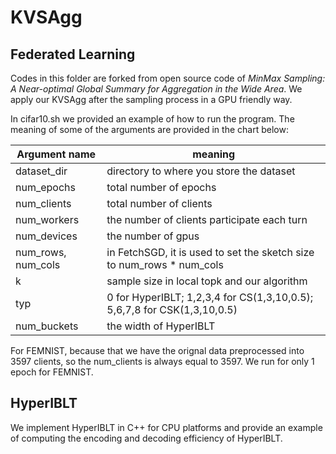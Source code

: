 # KVSAgg

## Federated Learning

Codes in this folder are forked from open source code of *MinMax Sampling: A Near-optimal Global Summary for Aggregation in the Wide Area*. We apply our KVSAgg after the sampling process in a GPU friendly way.

In cifar10.sh we provided an example of how to run the program. The meaning of some of the arguments are provided in the chart below: 

| Argument name      | meaning                                                               |
|--------------------|-----------------------------------------------------------------------|
| dataset_dir        | directory to where you store the dataset                              |
| num_epochs         | total number of epochs                                                |
| num_clients        | total number of clients                                               |
| num_workers        | the number of clients participate each turn                           |
| num_devices        | the number of gpus                                                    |
| num_rows, num_cols | in FetchSGD, it is used to set the sketch size to num_rows * num_cols |
| k                  | sample size in local topk and our algorithm                           |
| typ                | 0 for HyperIBLT; 1,2,3,4 for CS(1,3,10,0.5); 5,6,7,8 for CSK(1,3,10,0.5)                                                                                  |
| num_buckets        | the width of HyperIBLT                                                |


For FEMNIST, because that we have the orignal data preprocessed into 3597 clients, so the num_clients is always equal to 3597. We run for only 1 epoch for FEMNIST.


## HyperIBLT

We implement HyperIBLT in C++ for CPU platforms and provide an example of computing the encoding and decoding efficiency of HyperIBLT.